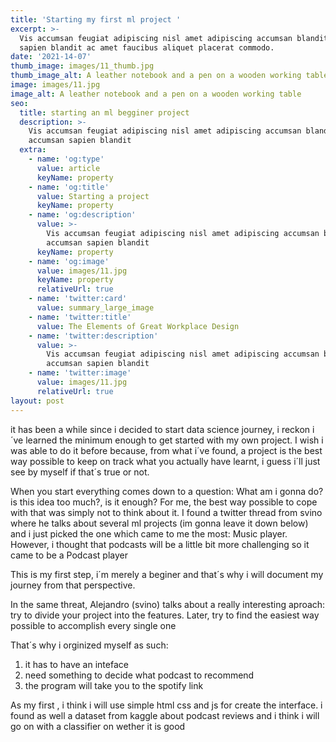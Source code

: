 ```yaml
---
title: 'Starting my first ml project '
excerpt: >-
  Vis accumsan feugiat adipiscing nisl amet adipiscing accumsan blandit accumsan
  sapien blandit ac amet faucibus aliquet placerat commodo.
date: '2021-14-07'
thumb_image: images/11_thumb.jpg
thumb_image_alt: A leather notebook and a pen on a wooden working table
image: images/11.jpg
image_alt: A leather notebook and a pen on a wooden working table
seo:
  title: starting an ml begginer project 
  description: >-
    Vis accumsan feugiat adipiscing nisl amet adipiscing accumsan blandit
    accumsan sapien blandit
  extra:
    - name: 'og:type'
      value: article
      keyName: property
    - name: 'og:title'
      value: Starting a project
      keyName: property
    - name: 'og:description'
      value: >-
        Vis accumsan feugiat adipiscing nisl amet adipiscing accumsan blandit
        accumsan sapien blandit
      keyName: property
    - name: 'og:image'
      value: images/11.jpg
      keyName: property
      relativeUrl: true
    - name: 'twitter:card'
      value: summary_large_image
    - name: 'twitter:title'
      value: The Elements of Great Workplace Design
    - name: 'twitter:description'
      value: >-
        Vis accumsan feugiat adipiscing nisl amet adipiscing accumsan blandit
        accumsan sapien blandit
    - name: 'twitter:image'
      value: images/11.jpg
      relativeUrl: true
layout: post
---
```


it has been a while since i decided to start data science journey, i reckon i´ve learned the minimum enough to get started with my own project. I wish i was able to do it before because, from what i´ve found, a project is the best way possible to keep on track what you actually have learnt, i guess i´ll just see by myself if that´s true or not.

When you start everything comes down to a question: What am i gonna do? is this idea too much?, is it enough? For me, the best way possible to cope with that was simply not to think about it. I found a twitter thread from svino where he talks about several ml projects (im gonna leave it down below) and i just picked the one which came to me the most: Music player. However, i thought that podcasts will be a little bit more challenging so it came to be a Podcast player 

This is my first step, i´m merely a beginer and that´s why i will document my journey from that perspective.

In the same threat, Alejandro (svino) talks about a really interesting aproach: try to divide your project into the features. Later, try to find the easiest way possible to accomplish every single one 

That´s why i orginized myself as such:
1. it has to have an inteface
2. need something to decide what podcast to recommend
3. the program will take you to the spotify link


As my first , i think i will use simple html css and js for create the interface.
i found as well a dataset from kaggle about podcast reviews and i think i will go on with a classifier on wether it is good 